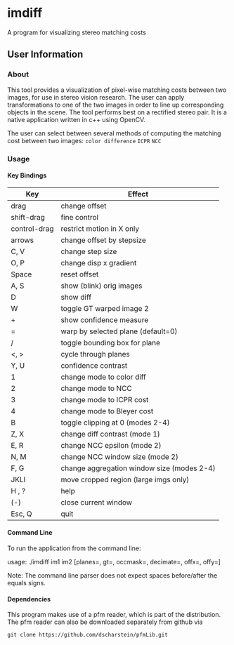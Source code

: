 # imdiff

A program for visualizing stereo matching costs

## User Information

### About

This tool provides a visualization of pixel-wise matching costs between two images, for use in stereo vision research. The user can apply transformations to one of the two images in order to line up corresponding objects in the scene. The tool performs best on a rectified stereo pair. It is a native application written in c++ using OpenCV. 

The user can select between several methods of computing the matching cost between two images: 
`color difference`
`ICPR`
`NCC`

### Usage

#### Key Bindings

| Key           | Effect                                   |
|---------------|------------------------------------------|
|drag           |change offset                             |
|shift-drag     |fine control                              |
|control-drag   |restrict motion in X only                 |
|arrows         |change offset by stepsize                 |
|C, V           |change step size                          |
|O, P           |change disp x gradient                    |
|Space          |reset offset                              |
|A, S           |show (blink) orig images                  |
|D              |show diff                                 |
|W              |toggle GT warped image 2                  |
|+              |show confidence measure                   |
|=              |warp by selected plane (default=0)        |
|/              |toggle bounding box for plane             |
|<, >           |cycle through planes                      |
|Y, U           |confidence contrast                       |
|1              |change mode to color diff                 |
|2              |change mode to NCC                        |
|3              |change mode to ICPR cost                  |
|4              |change mode to Bleyer cost                |
|B              |toggle clipping at 0 (modes 2-4)          |
|Z, X           |change diff contrast (mode 1)             |
|E, R           |change NCC epsilon (mode 2)               |
|N, M           |change NCC window size (mode 2)           |
|F, G           |change aggregation window size (modes 2-4)|
|JKLI           |move cropped region (large imgs only)     |
|H , ?          |help                                      |
|(-)            |close current window                      |
|Esc, Q         |quit                                      |

#### Command Line

To run the application from the command line:

usage: ./imdiff im1 im2 [planes=, gt=, occmask=, decimate=, offx=, offy=]

Note: The command line parser does not expect spaces before/after the equals signs. 

#### Dependencies

This program makes use of a pfm reader, which is part of the distribution.
The pfm reader can also be downloaded separately from github via

`git clone https://github.com/dscharstein/pfmLib.git`

 

